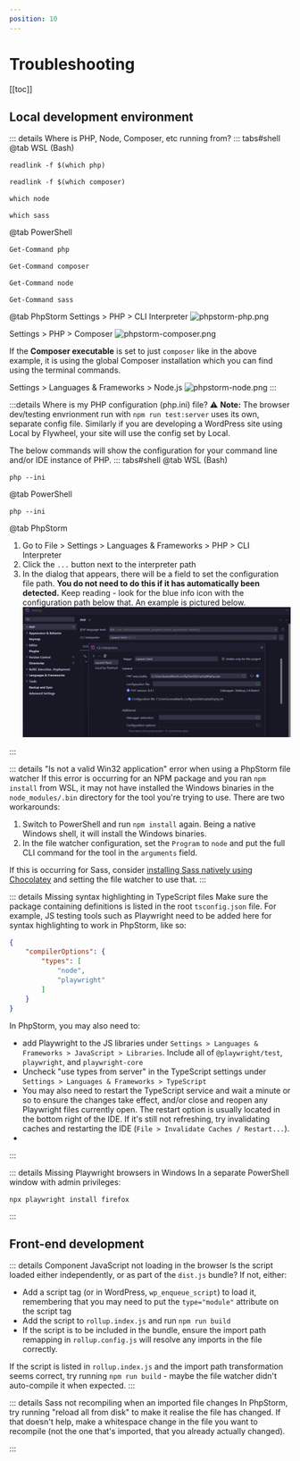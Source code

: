 ```yaml
---
position: 10
---
```


# Troubleshooting

[[toc]]

## Local development environment

::: details Where is PHP, Node, Composer, etc running from?
::: tabs#shell
@tab WSL (Bash)
```bash:no-line-numbers
readlink -f $(which php)
```
```bash:no-line-numbers
readlink -f $(which composer)
```
```bash:no-line-numbers
which node
```
```bash:no-line-numbers
which sass
```
@tab PowerShell
```powershell:no-line-numbers
Get-Command php
```
```powershell:no-line-numbers
Get-Command composer
```
```powershell:no-line-numbers
Get-Command node
```
```powershell:no-line-numbers
Get-Command sass
```
@tab PhpStorm
Settings > PHP > CLI Interpreter
![phpstorm-php.png](/phpstorm-php.png)

Settings > PHP > Composer
![phpstorm-composer.png](/phpstorm-composer.png)

If the **Composer executable** is set to just `composer` like in the above example, it is using the global Composer installation which you can find using the
terminal commands.

Settings > Languages & Frameworks > Node.js
![phpstorm-node.png](/phpstorm-node.png)
:::

:::details Where is my PHP configuration (php.ini) file?
:warning: **Note:** The browser dev/testing envrionment run with `npm run test:server` uses its own, separate config file. Similarly if you are developing a WordPress site using Local by Flywheel, your site will use the config set by Local.

The below commands will show the configuration for your command line and/or IDE instance of PHP.
::: tabs#shell
@tab WSL (Bash)
```bash:no-line-numbers
php --ini
```
@tab PowerShell
```powershell:no-line-numbers
php --ini
```
@tab PhpStorm
1. Go to File > Settings > Languages & Frameworks > PHP > CLI Interpreter
2. Click the `...` button next to the interpreter path
3. In the dialog that appears, there will be a field to set the configuration file path. **You do not need to do this if
   it has automatically been detected.** Keep reading - look for the blue info icon with the configuration path below
   that. An example is pictured below.
   ![phpstorm-php.png](../.vuepress/public/phpstorm-phpini.png)

:::

::: details "Is not a valid Win32 application" error when using a PhpStorm file watcher
If this error is occurring for an NPM package and you ran `npm install` from WSL, it may not have installed the Windows binaries in the `node_modules/.bin` directory for the tool you're trying to use. There are two workarounds:

1. Switch to PowerShell and run `npm install` again. Being a native Windows shell, it will install the Windows binaries.
2. In the file watcher configuration, set the `Program` to `node` and put the full CLI command for the tool in the `arguments` field.

If this is occurring for Sass, consider [installing Sass natively using Chocolatey](./tooling/sass.md) and setting the file watcher to use that.
:::

::: details Missing syntax highlighting in TypeScript files
Make sure the package containing definitions is listed in the root `tsconfig.json` file. For example, JS testing tools such as Playwright need to be added here for syntax highlighting to work in PhpStorm, like so:

```json
{
	"compilerOptions": {
		"types": [
			"node",
			"playwright"
		]
	}
}
```

In PhpStorm, you may also need to:
- add Playwright to the JS libraries under `Settings > Languages & Frameworks > JavaScript > Libraries`. Include all of `@playwright/test`, `playwright`, and `playwright-core`
- Uncheck "use types from server" in the TypeScript settings under `Settings > Languages & Frameworks > TypeScript`
- You may also need to restart the TypeScript service and wait a minute or so to ensure the changes take effect, and/or close and reopen any Playwright files currently open. The restart option is usually located in the bottom right of the IDE. If it's still not refreshing, try invalidating caches and restarting the IDE (`File > Invalidate Caches / Restart...`).
-
:::

::: details Missing Playwright browsers in Windows
In a separate PowerShell window with admin privileges:

```powershell:no-line-numbers
npx playwright install firefox
```
:::

## Front-end development

::: details Component JavaScript not loading in the browser
Is the script loaded either independently, or as part of the `dist.js` bundle? If not, either:

- Add a script tag (or in WordPress, `wp_enqueue_script`) to load it, remembering that you may need to put the `type="module"` attribute on the script tag
- Add the script to `rollup.index.js` and run `npm run build`
- If the script is to be included in the bundle, ensure the import path remapping in `rollup.config.js` will resolve any imports in the file correctly.

If the script is listed in `rollup.index.js` and the import path transformation seems correct, try running `npm run build` - maybe the file watcher didn't auto-compile it when expected.
:::

::: details Sass not recompiling when an imported file changes
In PhpStorm, try running "reload all from disk" to make it realise the file has changed. If that doesn't help, make a whitespace change in the file you want to recompile (not the one that's imported, that you already actually changed).

:::
